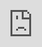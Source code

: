 ```yaml
---
tags:
  - acim
  - UI
  - fab
---
```


Once you mapped the piece, you can load the `.acim` model to lock the execution model to the current timber element. This will allow you to visualize directly in 3D all the augmented cuts, drills and other information directly on the timber piece.

<div class="video-wrapper"><iframe src="https://player.vimeo.com/video/1066589698?h=a4d4abba68&amp;badge=0&amp;autopause=0&amp;title=0&amp;player_id=0&amp;app_id=58479" frameborder="0" allow="autoplay; fullscreen; picture-in-picture; clipboard-write; encrypted-media" style="position:absolute;top:0;left:0;width:100%;height:100%;" title="3dacim_view_static"></iframe></div><script src="https://player.vimeo.com/api/player.js"></script>

<br>

# Step-by-step

<!-- Load acim model (UI interface to select acim navigation) -->
<div class="sevinch-display-tutorial" markdown>
<figure markdown>
<div class="video-container">
    <iframe 
        src="https://player.vimeo.com/video/1065784971?h=5fdbc36df8&amp;badge=1&amp;autopause=0&amp;player_id=0&amp;app_id=58479&amp;title=1&amp;byline=0&amp;portrait=0"
        frameborder="0" 
        allow="autoplay; fullscreen; picture-in-picture" 
        allowfullscreen>
    </iframe>
    <img 
        src="https://github.com/ibois-epfl/augmented-carpentry/blob/main/docs/assets/images/frame-overlay.png?raw=true"
        class="frame-overlay"
    />
</div>
</figure>
<div class="description" markdown>
Once the mapping is processed and saved, you can load the `.acim` model to lock the execution model to the current piece.
</div>
</div>


<!-- acim loaded, general overview -->
<div class="sevinch-display-tutorial" markdown>
<figure markdown>
<div class="video-container">
    <iframe 
        src="https://player.vimeo.com/video/1066631456?h=863728af2c&amp;background=1&amp;autopause=0&amp;loop=1&amp;autoplay=1&amp;muted=1&amp;controls=0&amp;title=0&amp;byline=0&amp;portrait=0" 
        frameborder="0" 
        allow="autoplay; fullscreen; picture-in-picture" 
        allowfullscreen>
    </iframe>
    <img 
        src="https://github.com/ibois-epfl/augmented-carpentry/blob/main/docs/assets/images/frame-overlay.png?raw=true"
        class="frame-overlay"
    />
</div>
</figure>
<div class="description" markdown>
The execution model is now locked to the timber element and it can now be visualized in 3D.
</div>
</div>


<!-- acim loaded, moving piece -->
<div class="sevinch-display-tutorial" markdown>
<figure markdown>
<div class="video-container">
    <iframe 
        src="https://player.vimeo.com/video/1066595090?h=4f62581601&amp;background=1&amp;autopause=0&amp;loop=1&amp;autoplay=1&amp;muted=1&amp;controls=0&amp;title=0&amp;byline=0&amp;portrait=0" 
        frameborder="0" 
        allow="autoplay; fullscreen; picture-in-picture" 
        allowfullscreen>
    </iframe>
    <img 
        src="https://github.com/ibois-epfl/augmented-carpentry/blob/main/docs/assets/images/frame-overlay.png?raw=true"
        class="frame-overlay"
    />
</div>
</figure>
<div class="description" markdown>
Since the model is referenced to the timber element, moving the piece will not affect the tracking.
</div>
</div>


<!-- Overview of the pannel UI + cuts/drill widget on piece -->
<div class="sevinch-display-tutorial" markdown>
<figure markdown>
![Image title](../assets/images/woodworking/acim_lock_overview.png)
</figure>
<div class="description" markdown>
Let's start by looking at the different elements of the ACIM interface when the model is loaded.

**a** - a selected hole

**b** - a lap-joint in the unselected state

**c** - a hole in the unselected state

**d** - a selected lap-joint

**e** - a UI panel for execution model controls (`acim`)

**f** - dimension lines (cotas) that can be toggled on or off

**g** - basic I/O controls for ACIM

**h** - visual cues indicating the bounding box

**i** - a widget delineating the outer boundaries of the imported execution model

**o** - controls for adjusting the model's position and orientation

**p** - tools to navigate and designate holes or cuts as current

**q** - additional options specific to holes or cuts.
</div>
</div>


<!-- how to change and navigate cuts/drills -->
<div class="sevinch-display-tutorial" markdown>
<figure markdown>
![Image title](../assets/images/woodworking/acim_select.png)
</figure>
<div class="description" markdown>
To select the current cut or drill, use the list selector (**b**) or the arrows (**c**). The selected cut or drill will be highlighted in green (**a**). Based on the selected cut or drill, the corresponding UI will automatically appear for the right tool.

<br>

You are now ready to do some augmented woodworking.
</div>
</div>

!!! tip "Measurements and cotas"
    <div class="sevinch-display-tutorial" markdown>
    <figure markdown>
    <div class="video-container">
        <iframe 
            src="https://player.vimeo.com/video/1066639778?h=943e283a32&amp;badge=1&amp;autopause=0&amp;player_id=0&amp;app_id=58479&amp;title=1&amp;byline=0&amp;portrait=0" 
            frameborder="0" 
            allow="autoplay; fullscreen; picture-in-picture" 
            allowfullscreen>
        </iframe>
        <img 
            src="https://github.com/ibois-epfl/augmented-carpentry/blob/main/docs/assets/images/frame-overlay.png?raw=true"
            class="frame-overlay"
        />
    </div>
    </figure>
    <div class="admonition-seveinch-desc" markdown>
    Cotas and measurements can be toggled on or off. 
    They are useful to double check the dimensions of cuts if needed.For a single element select `Show Cotas`, for the whole model select `Show All Cotas`.
    </div>
    </div>

!!! tip "Multiple models"
    <div class="sevinch-display-tutorial" markdown>
    <figure markdown>
    <div class="video-container">
        <iframe 
            src="https://player.vimeo.com/video/1066661629?h=43f4383cc5&amp;player_id=0&amp;app_id=58479&amp;title=1&amp;byline=0&amp;portrait=0" 
            frameborder="0" 
            allow="autoplay; fullscreen; picture-in-picture" 
            allowfullscreen>
        </iframe>
        <img 
            src="https://github.com/ibois-epfl/augmented-carpentry/blob/main/docs/assets/images/frame-overlay.png?raw=true"
            class="frame-overlay"
        />
    </div>
    </figure>
    <div class="admonition-seveinch-desc" markdown>
    You can also subdivide your fabrication in multiple `acim`s and load them differently. This can be useful if you have a complex piece with multiple parts like in this example of multiple perforations for a glulam beam.
    </div>
    </div>
    <br>

!!! example "Troubleshooting out-of-scale model"
    <div class="sevinch-display-tutorial" markdown>
    <figure markdown>
    ![Image title](../assets/images/woodworking/acim_trouble_scale.png)
    </figure>
    <div class="admonition-seveinch-desc" markdown>
    If you notice that the model is slightly bended or the boundaries are off, you can try to adjust the model's scaling. This can occur if your markers are not perfectly printed or if the camera calibration is not precise. Take a meter and measure the length between the purple limits of the beam (**a**). Insert the value with the slider in the `Scaling Factor Adjustements` section (**b**).
    </div>
    </div>
    <br>
